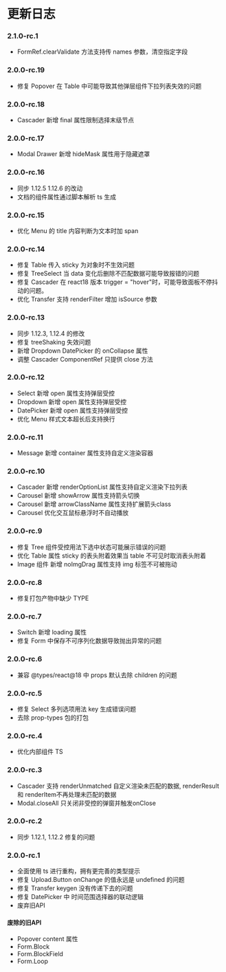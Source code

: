 # 更新日志
### 2.1.0-rc.1
- FormRef.clearValidate 方法支持传 names 参数，清空指定字段

### 2.0.0-rc.19
- 修复 Popover 在 Table 中可能导致其他弹层组件下拉列表失效的问题

### 2.0.0-rc.18
- Cascader 新增 final 属性限制选择末级节点

### 2.0.0-rc.17
- Modal Drawer 新增 hideMask 属性用于隐藏遮罩

### 2.0.0-rc.16
- 同步 1.12.5 1.12.6 的改动
- 文档的组件属性通过脚本解析 ts 生成

### 2.0.0-rc.15
- 优化 Menu 的 title 内容判断为文本时加 span

### 2.0.0-rc.14
- 修复 Table 传入 sticky 为对象时不生效问题
- 修复 TreeSelect 当 data 变化后删除不匹配数据可能导致报错的问题
- 修复 Cascader 在 react18 版本 trigger = "hover"时，可能导致面板不停抖动的问题。
- 优化 Transfer 支持 renderFilter 增加 isSource 参数

### 2.0.0-rc.13
- 同步 1.12.3, 1.12.4 的修改
- 修复 treeShaking 失效问题
- 新增 Dropdown DatePicker 的 onCollapse 属性
- 调整 Cascader ComponentRef 只提供 close 方法

### 2.0.0-rc.12
- Select 新增 open 属性支持弹层受控
- Dropdown 新增 open 属性支持弹层受控
- DatePicker 新增 open 属性支持弹层受控
- 优化 Menu 样式文本超长后支持换行

### 2.0.0-rc.11
- Message 新增 container 属性支持自定义渲染容器

### 2.0.0-rc.10
- Cascader 新增 renderOptionList 属性支持自定义渲染下拉列表
- Carousel 新增 showArrow 属性支持箭头切换
- Carousel 新增 arrowClassName 属性支持扩展箭头class
- Carousel 优化交互鼠标悬浮时不自动播放

### 2.0.0-rc.9
- 修复 Tree 组件受控用法下选中状态可能展示错误的问题
- 优化 Table 属性 sticky 的表头附着效果当 table 不可见时取消表头附着
- Image 组件 新增 noImgDrag 属性支持 img 标签不可被拖动

### 2.0.0-rc.8
- 修复打包产物中缺少 TYPE

### 2.0.0-rc.7
- Switch 新增 loading 属性
- 修复 Form 中保存不可序列化数据导致抛出异常的问题

### 2.0.0-rc.6
- 兼容 @types/react@18 中 props 默认去除 children 的问题

### 2.0.0-rc.5
- 修复 Select 多列选项用法 key 生成错误问题
- 去除 prop-types 包的打包

### 2.0.0-rc.4
- 优化内部组件 TS

### 2.0.0-rc.3
- Cascader 支持 renderUnmatched 自定义渲染未匹配的数据, renderResult 和 renderItem不再处理未匹配的数据
- Modal.closeAll 只关闭非受控的弹窗并触发onClose

### 2.0.0-rc.2
- 同步 1.12.1, 1.12.2 修复的问题

### 2.0.0-rc.1
- 全面使用 ts 进行重构，拥有更完善的类型提示
- 修复 Upload.Button onChange 的值永远是 undefined 的问题
- 修复 Transfer  keygen 没有传递下去的问题
- 修复 DatePicker 中 时间范围选择器的联动逻辑
- 废弃旧API
#### 废除的旧API
- Popover content 属性
- Form.Block
- Form.BlockField
- Form.Loop
